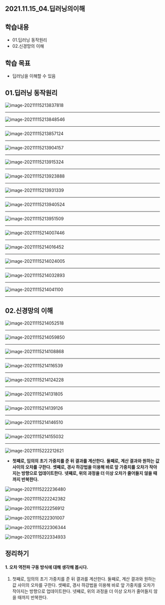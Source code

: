 ## 2021.11.15_04.딥러닝의이해

## 학습내용

- 01.딥러닝 동작원리
- 02.신경망의 이해

## 학습 목표

- 딥러닝을 이해할 수 있음

## 01.딥러닝 동작원리

![image-20211115213837818](2021.11.15_04.딥러닝의이해.assets/image-20211115213837818.png)

---

![image-20211115213848546](2021.11.15_04.딥러닝의이해.assets/image-20211115213848546.png)

---

![image-20211115213857124](2021.11.15_04.딥러닝의이해.assets/image-20211115213857124.png)

---

![image-20211115213904157](2021.11.15_04.딥러닝의이해.assets/image-20211115213904157.png)

---

![image-20211115213915324](2021.11.15_04.딥러닝의이해.assets/image-20211115213915324.png)

---

![image-20211115213923888](2021.11.15_04.딥러닝의이해.assets/image-20211115213923888.png)

---

![image-20211115213931339](2021.11.15_04.딥러닝의이해.assets/image-20211115213931339.png)

---

![image-20211115213940524](2021.11.15_04.딥러닝의이해.assets/image-20211115213940524.png)

---

![image-20211115213951509](2021.11.15_04.딥러닝의이해.assets/image-20211115213951509.png)

---

![image-20211115214007446](2021.11.15_04.딥러닝의이해.assets/image-20211115214007446.png)

---

![image-20211115214016452](2021.11.15_04.딥러닝의이해.assets/image-20211115214016452.png)

---

![image-20211115214024005](2021.11.15_04.딥러닝의이해.assets/image-20211115214024005.png)

---

![image-20211115214032893](2021.11.15_04.딥러닝의이해.assets/image-20211115214032893.png)

---

![image-20211115214041100](2021.11.15_04.딥러닝의이해.assets/image-20211115214041100.png)

---



## 02.신경망의 이해

![image-20211115214052518](2021.11.15_04.딥러닝의이해.assets/image-20211115214052518.png)

---

![image-20211115214059850](2021.11.15_04.딥러닝의이해.assets/image-20211115214059850.png)

---

![image-20211115214108868](2021.11.15_04.딥러닝의이해.assets/image-20211115214108868.png)

---

![image-20211115214116539](2021.11.15_04.딥러닝의이해.assets/image-20211115214116539.png)

---

![image-20211115214124228](2021.11.15_04.딥러닝의이해.assets/image-20211115214124228.png)

---

![image-20211115214131805](2021.11.15_04.딥러닝의이해.assets/image-20211115214131805.png)

---

![image-20211115214139126](2021.11.15_04.딥러닝의이해.assets/image-20211115214139126.png)

---

![image-20211115214146510](2021.11.15_04.딥러닝의이해.assets/image-20211115214146510.png)

---

![image-20211115214155032](2021.11.15_04.딥러닝의이해.assets/image-20211115214155032.png)

---

![image-20211115222212621](2021.11.15_04.딥러닝의이해.assets/image-20211115222212621.png)

- **첫째로, 임의의 초기 가중치를 준 뒤 결과를 계산한다.**
  **둘째로, 계산 결과와 원하는 값 사이의 오차를 구한다.**
  **셋째로, 경사 하강법을 이용해 바로 앞 가중치를 오차가 작아지는 방향으로 업데이트한다.**
  **넷쨰로, 위의 과정을 더 이상 오차가 줄어들지 않을 때까지 반복한다.**

![image-20211115222236480](2021.11.15_04.딥러닝의이해.assets/image-20211115222236480.png)

![image-20211115222242382](2021.11.15_04.딥러닝의이해.assets/image-20211115222242382.png)

![image-20211115222256912](2021.11.15_04.딥러닝의이해.assets/image-20211115222256912.png)

![image-20211115222301007](2021.11.15_04.딥러닝의이해.assets/image-20211115222301007.png)

![image-20211115222306344](2021.11.15_04.딥러닝의이해.assets/image-20211115222306344.png)

![image-20211115222334933](2021.11.15_04.딥러닝의이해.assets/image-20211115222334933.png)

## 정리하기

#### 1. 오차 역전파 구동 방식에 대해 생각해 봅시다.

1. 첫째로, 임의의 초기 가중치를 준 뒤 결과를 계산한다.
   둘째로, 계산 결과와 원하는 값 사이의 오차를 구한다.
   셋째로, 경사 하강법을 이용해 바로 앞 가중치를 오차가 작아지는 방향으로 업데이트한다.
   넷쨰로, 위의 과정을 더 이상 오차가 줄어들지 않을 때까지 반복한다.